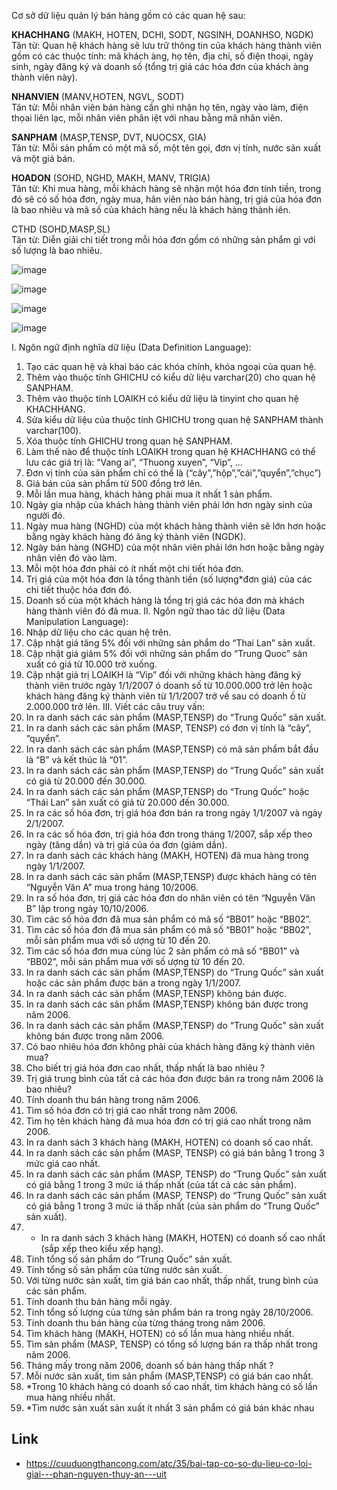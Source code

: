 
Cơ sở dữ liệu quản lý bán hàng gồm có các quan hệ sau:  

**KHACHHANG** (MAKH, HOTEN, DCHI, SODT, NGSINH, DOANHSO, NGDK)  
Tân từ: Quan hệ khách hàng sẽ lưu trữ thông tin của khách hàng thành viên gồm có các thuộc tính: mã khách àng, họ tên, địa chỉ, số điện thoại, ngày sinh, ngày đăng ký và doanh số (tổng trị giá các hóa đơn của khách àng thành viên này).

**NHANVIEN** (MANV,HOTEN, NGVL, SODT)  
Tân từ: Mỗi nhân viên bán hàng cần ghi nhận họ tên, ngày vào làm, điện thọai liên lạc, mỗi nhân viên phân iệt với nhau bằng mã nhân viên.

**SANPHAM** (MASP,TENSP, DVT, NUOCSX, GIA)    
Tân từ: Mỗi sản phẩm có một mã số, một tên gọi, đơn vị tính, nước sản xuất và một giá bán.

**HOADON** (SOHD, NGHD, MAKH, MANV, TRIGIA)   
Tân từ: Khi mua hàng, mỗi khách hàng sẽ nhận một hóa đơn tính tiền, trong đó sẽ có số hóa đơn, ngày mua, hân viên nào bán hàng, trị giá của hóa đơn là bao nhiêu và mã số của khách hàng nếu là khách hàng thành iên.

CTHD (SOHD,MASP,SL)  
Tân từ: Diễn giải chi tiết trong mỗi hóa đơn gồm có những sản phẩm gì với số lượng là bao nhiêu.

![image](https://github.com/AdTekDev/STEAM/assets/18588011/cfd135e4-2ea4-4403-b37e-3c7ca29458fd)

![image](https://github.com/AdTekDev/STEAM/assets/18588011/2e943f1f-6797-4848-b272-ed5e8d5fda84)

![image](https://github.com/AdTekDev/STEAM/assets/18588011/06d4a7e4-a028-48f2-affb-ebcf20ddcc37)

![image](https://github.com/AdTekDev/STEAM/assets/18588011/b6ec4208-d9c5-48e7-abee-43970e5c8257)


I. Ngôn ngữ định nghĩa dữ liệu (Data Definition Language):
1. Tạo các quan hệ và khai báo các khóa chính, khóa ngoại của quan hệ.
2. Thêm vào thuộc tính GHICHU có kiểu dữ liệu varchar(20) cho quan hệ SANPHAM.
3. Thêm vào thuộc tính LOAIKH có kiểu dữ liệu là tinyint cho quan hệ KHACHHANG.
4. Sửa kiểu dữ liệu của thuộc tính GHICHU trong quan hệ SANPHAM thành varchar(100).
5. Xóa thuộc tính GHICHU trong quan hệ SANPHAM.
6. Làm thế nào để thuộc tính LOAIKH trong quan hệ KHACHHANG có thể lưu các giá trị là: “Vang ai”, “Thuong xuyen”, “Vip”, …
7. Đơn vị tính của sản phẩm chỉ có thể là (“cây”,”hộp”,”cái”,”quyển”,”chục”)
8. Giá bán của sản phẩm từ 500 đồng trở lên.
9. Mỗi lần mua hàng, khách hàng phải mua ít nhất 1 sản phẩm.
10. Ngày gia nhập của khách hàng thành viên phải lớn hơn ngày sinh của người đó.
11. Ngày mua hàng (NGHD) của một khách hàng thành viên sẽ lớn hơn hoặc bằng ngày khách hàng đó ăng ký thành viên (NGDK).
12. Ngày bán hàng (NGHD) của một nhân viên phải lớn hơn hoặc bằng ngày nhân viên đó vào làm.
13. Mỗi một hóa đơn phải có ít nhất một chi tiết hóa đơn.
14. Trị giá của một hóa đơn là tổng thành tiền (số lượng*đơn giá) của các chi tiết thuộc hóa đơn đó.
15. Doanh số của một khách hàng là tổng trị giá các hóa đơn mà khách hàng thành viên đó đã mua.
II. Ngôn ngữ thao tác dữ liệu (Data Manipulation Language):
1. Nhập dữ liệu cho các quan hệ trên.
2. Cập nhật giá tăng 5% đối với những sản phẩm do “Thai Lan” sản xuất.
3. Cập nhật giá giảm 5% đối với những sản phẩm do “Trung Quoc” sản xuất có giá từ 10.000 trở xuống.
4. Cập nhật giá trị LOAIKH là “Vip” đối với những khách hàng đăng ký thành viên trước ngày 1/1/2007 ó doanh số từ 10.000.000 trở lên hoặc khách hàng đăng ký thành viên từ 1/1/2007 trở về sau có doanh ố từ 2.000.000 trở lên.
III. Viết các câu truy vấn:
1. In ra danh sách các sản phẩm (MASP,TENSP) do “Trung Quốc” sản xuất.
2. In ra danh sách các sản phẩm (MASP, TENSP) có đơn vị tính là “cây”, ”quyển”.
3. In ra danh sách các sản phẩm (MASP,TENSP) có mã sản phẩm bắt đầu là “B” và kết thúc là “01”.
4. In ra danh sách các sản phẩm (MASP,TENSP) do “Trung Quốc” sản xuất có giá từ 20.000 đến 30.000.
5. In ra danh sách các sản phẩm (MASP,TENSP) do “Trung Quốc” hoặc “Thái Lan” sản xuất có giá từ
20.000 đến 30.000.
6. In ra các số hóa đơn, trị giá hóa đơn bán ra trong ngày 1/1/2007 và ngày 2/1/2007.
7. In ra các số hóa đơn, trị giá hóa đơn trong tháng 1/2007, sắp xếp theo ngày (tăng dần) và trị giá của óa đơn (giảm dần).
8. In ra danh sách các khách hàng (MAKH, HOTEN) đã mua hàng trong ngày 1/1/2007.
9. In ra danh sách các sản phẩm (MASP,TENSP) được khách hàng có tên “Nguyễn Văn A” mua trong háng 10/2006.
10. In ra số hóa đơn, trị giá các hóa đơn do nhân viên có tên “Nguyễn Văn B” lập trong ngày 10/10/2006.
11. Tìm các số hóa đơn đã mua sản phẩm có mã số “BB01” hoặc “BB02”.
12. Tìm các số hóa đơn đã mua sản phẩm có mã số “BB01” hoặc “BB02”, mỗi sản phẩm mua với số ượng từ 10 đến 20.
13. Tìm các số hóa đơn mua cùng lúc 2 sản phẩm có mã số “BB01” và “BB02”, mỗi sản phẩm mua với số ượng từ 10 đến 20.
14. In ra danh sách các sản phẩm (MASP,TENSP) do “Trung Quốc” sản xuất hoặc các sản phẩm được bán a trong ngày 1/1/2007.
15. In ra danh sách các sản phẩm (MASP,TENSP) không bán được.
16. In ra danh sách các sản phẩm (MASP,TENSP) không bán được trong năm 2006.
17. In ra danh sách các sản phẩm (MASP,TENSP) do “Trung Quốc” sản xuất không bán được trong năm 2006.
18. Có bao nhiêu hóa đơn không phải của khách hàng đăng ký thành viên mua?
19. Cho biết trị giá hóa đơn cao nhất, thấp nhất là bao nhiêu ?
20. Trị giá trung bình của tất cả các hóa đơn được bán ra trong năm 2006 là bao nhiêu?
21. Tính doanh thu bán hàng trong năm 2006.
22. Tìm số hóa đơn có trị giá cao nhất trong năm 2006.
23. Tìm họ tên khách hàng đã mua hóa đơn có trị giá cao nhất trong năm 2006.
24. In ra danh sách 3 khách hàng (MAKH, HOTEN) có doanh số cao nhất.
25. In ra danh sách các sản phẩm (MASP, TENSP) có giá bán bằng 1 trong 3 mức giá cao nhất.
26. In ra danh sách các sản phẩm (MASP, TENSP) do “Trung Quốc” sản xuất có giá bằng 1 trong 3 mức iá thấp nhất (của tất cả các sản phẩm).
27. In ra danh sách các sản phẩm (MASP, TENSP) do “Trung Quốc” sản xuất có giá bằng 1 trong 3 mức iá thấp nhất (của sản phẩm do “Trung Quốc” sản xuất).
28. * In ra danh sách 3 khách hàng (MAKH, HOTEN) có doanh số cao nhất (sắp xếp theo kiểu xếp hạng).
29. Tính tổng số sản phẩm do “Trung Quốc” sản xuất.
30. Tính tổng số sản phẩm của từng nước sản xuất.
31. Với từng nước sản xuất, tìm giá bán cao nhất, thấp nhất, trung bình của các sản phẩm.
32. Tính doanh thu bán hàng mỗi ngày.
33. Tính tổng số lượng của từng sản phẩm bán ra trong ngày 28/10/2006.
34. Tính doanh thu bán hàng của từng tháng trong năm 2006.
35. Tìm khách hàng (MAKH, HOTEN) có số lần mua hàng nhiều nhất.
36. Tìm sản phẩm (MASP, TENSP) có tổng số lượng bán ra thấp nhất trong năm 2006.
37. Tháng mấy trong năm 2006, doanh số bán hàng thấp nhất ?
38. Mỗi nước sản xuất, tìm sản phẩm (MASP,TENSP) có giá bán cao nhất.
39. *Trong 10 khách hàng có doanh số cao nhất, tìm khách hàng có số lần mua hàng nhiều nhất.
40. *Tìm nước sản xuất sản xuất ít nhất 3 sản phẩm có giá bán khác nhau

## Link 
- https://cuuduongthancong.com/atc/35/bai-tap-co-so-du-lieu-co-loi-giai---phan-nguyen-thuy-an---uit  
